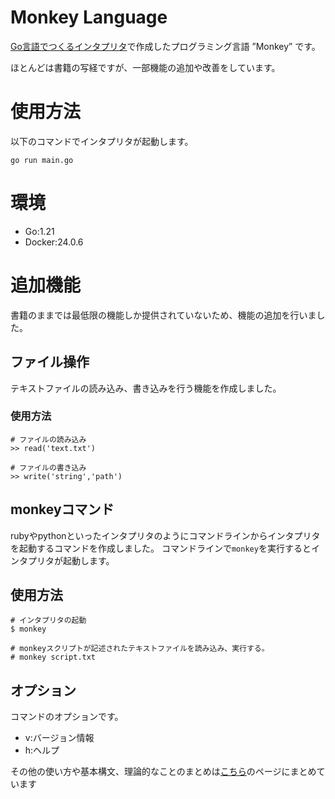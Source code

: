 # Monkey Language
[Go言語でつくるインタプリタ](https://www.oreilly.co.jp/books/9784873118222/)で作成したプログラミング言語 ”Monkey” です。

ほとんどは書籍の写経ですが、一部機能の追加や改善をしています。

# 使用方法

以下のコマンドでインタプリタが起動します。

```
go run main.go
```

# 環境
- Go:1.21
- Docker:24.0.6

# 追加機能

書籍のままでは最低限の機能しか提供されていないため、機能の追加を行いました。
## ファイル操作
テキストファイルの読み込み、書き込みを行う機能を作成しました。
### 使用方法
```
# ファイルの読み込み
>> read('text.txt')

# ファイルの書き込み
>> write('string','path')
```
## monkeyコマンド
rubyやpythonといったインタプリタのようにコマンドラインからインタプリタを起動するコマンドを作成しました。
コマンドラインで`monkey`を実行するとインタプリタが起動します。

## 使用方法
```
# インタプリタの起動
$ monkey 

# monkeyスクリプトが記述されたテキストファイルを読み込み、実行する。
# monkey script.txt
```

## オプション
コマンドのオプションです。
- v:バージョン情報
- h:ヘルプ



その他の使い方や基本構文、理論的なことのまとめは[こちら]()のページにまとめています
